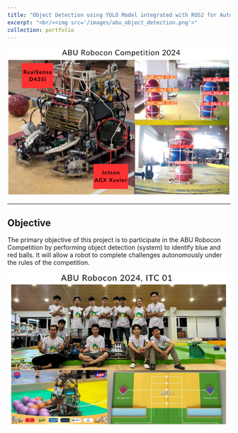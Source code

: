 ```yaml
---
title: "Object Detection using YOLO Model integrated with ROS2 for Autonomous Robot"
excerpt: "<br/><img src='/images/abu_object_detection.png'>"
collection: portfolio
---
```


![Object Detection ROS2](/images/abu_object_detection.png)

---

## Objective
The primary objective of this project is to participate in the ABU Robocon Competition by performing object detection (system) to identify blue and red balls. It will allow a robot to complete challenges autonomously under the rules of the competition.

![Reinforcement Learning Loop](/images/abu_01.png)

